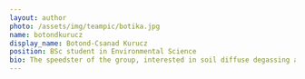 ```yaml
---
layout: author
photo: /assets/img/teampic/botika.jpg 
name: botondkurucz
display_name: Botond-Csanad Kurucz
position: BSc student in Environmental Science 
bio: The speedster of the group, interested in soil diffuse degassing areas and how to use low cost sensors in degassing areas.  
---
```

